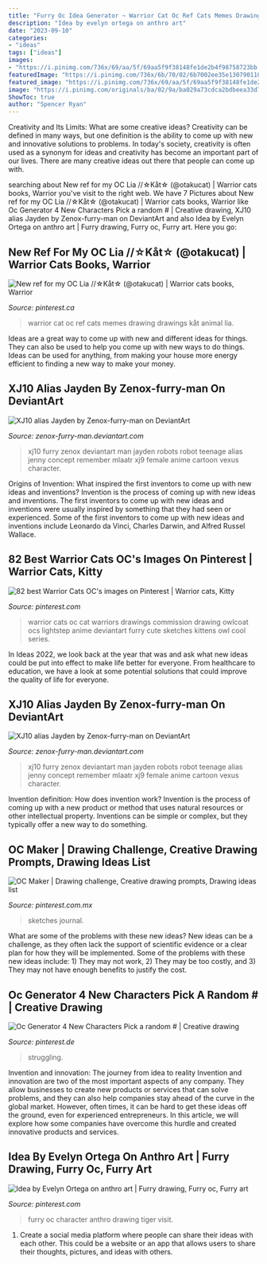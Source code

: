 ```yaml
---
title: "Furry Oc Idea Generator ~ Warrior Cat Oc Ref Cats Memes Drawing Drawings Kåt Animal Lia"
description: "Idea by evelyn ortega on anthro art"
date: "2023-09-10"
categories:
- "ideas"
tags: ["ideas"]
images:
- "https://i.pinimg.com/736x/69/aa/5f/69aa5f9f38148fe1de2b4f98758723bb.jpg"
featuredImage: "https://i.pinimg.com/736x/6b/70/02/6b7002ee35e1307901109274d0f6723f.jpg"
featured_image: "https://i.pinimg.com/736x/69/aa/5f/69aa5f9f38148fe1de2b4f98758723bb.jpg"
image: "https://i.pinimg.com/originals/ba/02/9a/ba029a73cdca2bdbeea33d7585552b6c.jpg"
ShowToc: true
author: "Spencer Ryan"
---
```



Creativity and Its Limits: What are some creative ideas?
Creativity can be defined in many ways, but one definition is the ability to come up with new and innovative solutions to problems. In today's society, creativity is often used as a synonym for ideas and creativity has become an important part of our lives. There are many creative ideas out there that people can come up with.

	

		
searching about New ref for my OC Lia //☆Kåt☆ (@otakucat) | Warrior cats books, Warrior you've visit to the right web. We have 7 Pictures about New ref for my OC Lia //☆Kåt☆ (@otakucat) | Warrior cats books, Warrior like Oc Generator 4 New Characters Pick a random # | Creative drawing, XJ10 alias Jayden by Zenox-furry-man on DeviantArt and also Idea by Evelyn Ortega on anthro art | Furry drawing, Furry oc, Furry art. Here you go:
		
    
## New Ref For My OC Lia //☆Kåt☆ (@otakucat) | Warrior Cats Books, Warrior

<img loading=lazy src="https://i.pinimg.com/originals/a0/9a/44/a09a4491b5bcd541221e2ab1c2423585.jpg" onerror="this.onerror=null;this.src='https://tse2.mm.bing.net/th?id=OIP.GxAUIO5TIQDUlLZX0b8s5wHaFF&amp;pid=15.1';" alt="New ref for my OC Lia //☆Kåt☆ (@otakucat) | Warrior cats books, Warrior">

_Source: pinterest.ca_

>warrior cat oc ref cats memes drawing drawings kåt animal lia. 

	

Ideas are a great way to come up with new and different ideas for things. They can also be used to help you come up with new ways to do things. Ideas can be used for anything, from making your house more energy efficient to finding a new way to make your money.

    
## XJ10 Alias Jayden By Zenox-furry-man On DeviantArt

<img loading=lazy src="https://pre00.deviantart.net/8455/th/pre/i/2015/134/7/1/xj10_alias_jayden_by_zenox_furry_man-d8tc6xg.jpg" onerror="this.onerror=null;this.src='https://tse1.mm.bing.net/th?id=OIP.NzyoZS_Q1qipJxzgXfLMYwHaMi&amp;pid=15.1';" alt="XJ10 alias Jayden by Zenox-furry-man on DeviantArt">

_Source: zenox-furry-man.deviantart.com_

>xj10 furry zenox deviantart man jayden robots robot teenage alias jenny concept remember mlaatr xj9 female anime cartoon vexus character. 

	

Origins of Invention: What inspired the first inventors to come up with new ideas and inventions?
Invention is the process of coming up with new ideas and inventions. The first inventors to come up with new ideas and inventions were usually inspired by something that they had seen or experienced. Some of the first inventors to come up with new ideas and inventions include Leonardo da Vinci, Charles Darwin, and Alfred Russel Wallace.

    
## 82 Best Warrior Cats OC&#039;s Images On Pinterest | Warrior Cats, Kitty

<img loading=lazy src="https://i.pinimg.com/736x/69/aa/5f/69aa5f9f38148fe1de2b4f98758723bb.jpg" onerror="this.onerror=null;this.src='https://tse2.mm.bing.net/th?id=OIP.KMWB1ZKOUYf7k-IYC_ejBQHaKe&amp;pid=15.1';" alt="82 best Warrior Cats OC&#039;s images on Pinterest | Warrior cats, Kitty">

_Source: pinterest.com_

>warrior cats oc cat warriors drawings commission drawing owlcoat ocs lightstep anime deviantart furry cute sketches kittens owl cool series. 

	

In Ideas 2022, we look back at the year that was and ask what new ideas could be put into effect to make life better for everyone. From healthcare to education, we have a look at some potential solutions that could improve the quality of life for everyone.

    
## XJ10 Alias Jayden By Zenox-furry-man On DeviantArt

<img loading=lazy src="https://img00.deviantart.net/6937/i/2015/134/7/1/xj10_alias_jayden_by_zenox_furry_man-d8tc6xg.jpg" onerror="this.onerror=null;this.src='https://tse2.mm.bing.net/th?id=OIP.W42rAYZoBosxThOvSnLWBAHaMh&amp;pid=15.1';" alt="XJ10 alias Jayden by Zenox-furry-man on DeviantArt">

_Source: zenox-furry-man.deviantart.com_

>xj10 furry zenox deviantart man jayden robots robot teenage alias jenny concept remember mlaatr xj9 female anime cartoon vexus character. 

	

Invention definition: How does invention work?
Invention is the process of coming up with a new product or method that uses natural resources or other intellectual property. Inventions can be simple or complex, but they typically offer a new way to do something.

    
## OC Maker | Drawing Challenge, Creative Drawing Prompts, Drawing Ideas List

<img loading=lazy src="https://i.pinimg.com/736x/6b/70/02/6b7002ee35e1307901109274d0f6723f.jpg" onerror="this.onerror=null;this.src='https://tse1.mm.bing.net/th?id=OIP.X_TVXk_UDy_VYzVMtJRweQHaOy&amp;pid=15.1';" alt="OC Maker | Drawing challenge, Creative drawing prompts, Drawing ideas list">

_Source: pinterest.com.mx_

>sketches journal. 

	

What are some of the problems with these new ideas?
New ideas can be a challenge, as they often lack the support of scientific evidence or a clear plan for how they will be implemented. Some of the problems with these new ideas include: 1) They may not work, 2) They may be too costly, and 3) They may not have enough benefits to justify the cost.

    
## Oc Generator 4 New Characters Pick A Random # | Creative Drawing

<img loading=lazy src="https://i.pinimg.com/736x/56/17/ea/5617eac0ba32328c9282818670ded870.jpg" onerror="this.onerror=null;this.src='https://tse1.mm.bing.net/th?id=OIP.h_SkreScWthSYVbjnzs6awHaIi&amp;pid=15.1';" alt="Oc Generator 4 New Characters Pick a random # | Creative drawing">

_Source: pinterest.de_

>struggling. 

	

Invention and innovation: The journey from idea to reality
Invention and innovation are two of the most important aspects of any company. They allow businesses to create new products or services that can solve problems, and they can also help companies stay ahead of the curve in the global market. However, often times, it can be hard to get these ideas off the ground, even for experienced entrepreneurs. In this article, we will explore how some companies have overcome this hurdle and created innovative products and services.

    
## Idea By Evelyn Ortega On Anthro Art | Furry Drawing, Furry Oc, Furry Art

<img loading=lazy src="https://i.pinimg.com/originals/ba/02/9a/ba029a73cdca2bdbeea33d7585552b6c.jpg" onerror="this.onerror=null;this.src='https://tse4.mm.bing.net/th?id=OIP.twfTCG67lLa2h7R4zyW5DAHaMy&amp;pid=15.1';" alt="Idea by Evelyn Ortega on anthro art | Furry drawing, Furry oc, Furry art">

_Source: pinterest.com_

>furry oc character anthro drawing tiger visit. 

	

1. Create a social media platform where people can share their ideas with each other. This could be a website or an app that allows users to share their thoughts, pictures, and ideas with others. 

